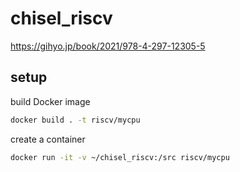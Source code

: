 # chisel_riscv

https://gihyo.jp/book/2021/978-4-297-12305-5

## setup

build Docker image

```bash
docker build . -t riscv/mycpu
```

create a container

```bash
docker run -it -v ~/chisel_riscv:/src riscv/mycpu
```
